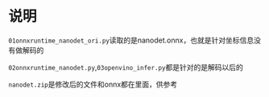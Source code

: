 # 说明

`01onnxruntime_nanodet_ori.py`读取的是nanodet.onnx，也就是针对坐标信息没有做解码的

`02onnxruntime_nanodet.py`,`03openvino_infer.py`都是针对的是解码以后的

`nanodet.zip`是修改后的文件和onnx都在里面，供参考



